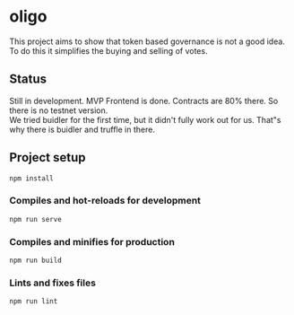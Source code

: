 # oligo

This project aims to show that token based governance is not a good idea.  
To do this it simplifies the buying and selling of votes.  


## Status

Still in development. MVP Frontend is done. Contracts are 80% there. So there is no testnet version.  
We tried buidler for the first time, but it didn't fully work out for us. That"s why there is buidler and truffle in there.  

## Project setup
```
npm install
```

### Compiles and hot-reloads for development
```
npm run serve
```

### Compiles and minifies for production
```
npm run build
```

### Lints and fixes files
```
npm run lint
```

